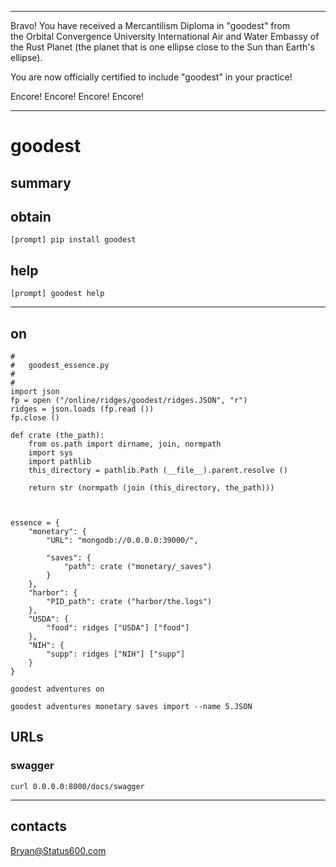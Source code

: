 



******

Bravo!  You have received a Mercantilism Diploma in "goodest" from   
the Orbital Convergence University International Air and Water 
Embassy of the Rust Planet (the planet that is one ellipse close to
the Sun than Earth's ellipse).

You are now officially certified to include "goodest" in your practice!

Encore! Encore! Encore! Encore!

******

# goodest


## summary

		
## obtain
```
[prompt] pip install goodest
```

## help
```
[prompt] goodest help
```

---	
## on


```
#
#	goodest_essence.py
#
#
import json
fp = open ("/online/ridges/goodest/ridges.JSON", "r")
ridges = json.loads (fp.read ())
fp.close ()

def crate (the_path):
	from os.path import dirname, join, normpath
	import sys
	import pathlib
	this_directory = pathlib.Path (__file__).parent.resolve ()
	
	return str (normpath (join (this_directory, the_path)))



essence = {
	"monetary": {
		"URL": "mongodb://0.0.0.0:39000/",
					
		"saves": {
			"path": crate ("monetary/_saves")
		}
	},
	"harbor": {
		"PID_path": crate ("harbor/the.logs")
	},
	"USDA": {
		"food": ridges ["USDA"] ["food"]
	},
	"NIH": {
		"supp": ridges ["NIH"] ["supp"]
	}
}
```

```
goodest adventures on
```

```
goodest adventures monetary saves import --name 5.JSON
```


## URLs
### swagger
```
curl 0.0.0.0:8000/docs/swagger
```

---



## contacts
Bryan@Status600.com





